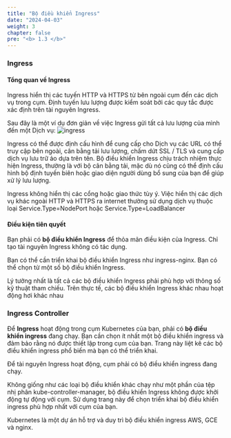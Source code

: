```yaml
---
title: "Bộ điều khiển Ingress"
date: "2024-04-03"
weight: 3
chapter: false
pre: "<b> 1.3 </b>"
---
```


### Ingress
#### Tổng quan về Ingress
Ingress hiển thị các tuyến HTTP và HTTPS từ bên ngoài cụm đến các dịch vụ trong cụm. Định tuyến lưu lượng được kiểm soát bởi các quy tắc được xác định trên tài nguyên Ingress.

Sau đây là một ví dụ đơn giản về việc Ingress gửi tất cả lưu lượng của mình đến một Dịch vụ:
![ingress](../../../images/1/3/ingress.svg)

Ingress có thể được định cấu hình để cung cấp cho Dịch vụ các URL có thể truy cập bên ngoài, cân bằng tải lưu lượng, chấm dứt SSL / TLS và cung cấp dịch vụ lưu trữ ảo dựa trên tên. Bộ điều khiển Ingress chịu trách nhiệm thực hiện Ingress, thường là với bộ cân bằng tải, mặc dù nó cũng có thể định cấu hình bộ định tuyến biên hoặc giao diện người dùng bổ sung của bạn để giúp xử lý lưu lượng.

Ingress không hiển thị các cổng hoặc giao thức tùy ý. Việc hiển thị các dịch vụ khác ngoài HTTP và HTTPS ra internet thường sử dụng dịch vụ thuộc loại Service.Type=NodePort hoặc Service.Type=LoadBalancer

#### Điều kiện tiên quyết
Bạn phải có **bộ điều khiển Ingress** để thỏa mãn điều kiện của Ingress. Chỉ tạo tài nguyên Ingress không có tác dụng.

Bạn có thể cần triển khai bộ điều khiển Ingress như ingress-nginx. Bạn có thể chọn từ một số bộ điều khiển Ingress.

Lý tưởng nhất là tất cả các bộ điều khiển Ingress phải phù hợp với thông số kỹ thuật tham chiếu. Trên thực tế, các bộ điều khiển Ingress khác nhau hoạt động hơi khác nhau

### Ingress Controller
Để **Ingress** hoạt động trong cụm Kubernetes của bạn, phải có **bộ điều khiển ingress** đang chạy. Bạn cần chọn ít nhất một bộ điều khiển ingress và đảm bảo rằng nó được thiết lập trong cụm của bạn. Trang này liệt kê các bộ điều khiển ingress phổ biến mà bạn có thể triển khai.

Để tài nguyên Ingress hoạt động, cụm phải có bộ điều khiển ingress đang chạy.

Không giống như các loại bộ điều khiển khác chạy như một phần của tệp nhị phân kube-controller-manager, bộ điều khiển Ingress không được khởi động tự động với cụm. Sử dụng trang này để chọn triển khai bộ điều khiển ingress phù hợp nhất với cụm của bạn.

Kubernetes là một dự án hỗ trợ và duy trì bộ điều khiển ingress AWS, GCE và nginx.
